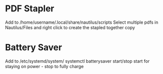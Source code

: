 <h1>PDF Stapler</h1>
Add to /home/username/.local/share/nautilus/scripts
Select multiple pdfs in Nautilus/Files and right click to create the stapled together copy

<h1>Battery Saver</h1>
Add to /etc/systemd/system/
systemctl batterysaver start/stop
start for staying on power - stop to fully charge
